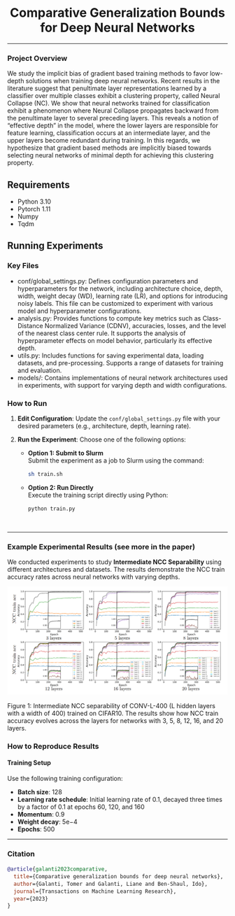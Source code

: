 <h1 align="center">Comparative Generalization Bounds for Deep Neural Networks</h1>
</h5>

<hr>

### Project Overview
We study the implicit bias of gradient based training methods to favor low-depth solutions when training deep neural networks. Recent results in the literature suggest that penultimate layer representations learned by a classifier over multiple classes exhibit a clustering property, called Neural Collapse (NC). We show that neural networks trained for classification exhibit a phenomenon where Neural Collapse propagates backward from the penultimate layer to several preceding layers. This reveals a notion of “effective depth” in the model, where the lower layers are responsible for feature learning, classification occurs at an intermediate layer, and the upper layers become redundant during training.  In this regards, we hypothesize that gradient based methods are implicitly biased towards selecting neural networks of minimal depth for achieving this clustering property.

## Requirements
- Python 3.10
- Pytorch 1.11
- Numpy
- Tqdm

## Running Experiments

### Key Files 

* conf/global_settings.py: Defines configuration parameters and hyperparameters for the network, including architecture choice, depth, width, weight decay (WD), learning rate (LR), and options for introducing noisy labels. This file can be customized to experiment with various model and hyperparameter configurations.
* analysis.py: Provides functions to compute key metrics such as Class-Distance Normalized Variance (CDNV), accuracies, losses, and the level of the nearest class center rule. It supports the analysis of hyperparameter effects on model behavior, particularly its effective depth.
* utils.py: Includes functions for saving experimental data, loading datasets, and pre-processing. Supports a range of datasets for training and evaluation.
* models/: Contains implementations of neural network architectures used in experiments, with support for varying depth and width configurations.

### How to Run

1. **Edit Configuration**: Update the `conf/global_settings.py` file with your desired parameters (e.g., architecture, depth, learning rate).

2. **Run the Experiment**: Choose one of the following options:

   - **Option 1: Submit to Slurm**  
     Submit the experiment as a job to Slurm using the command:  
     ```bash
     sh train.sh
     ```

   - **Option 2: Run Directly**  
     Execute the training script directly using Python:  
     ```bash
     python train.py
     ```

<br />

<hr>

### Example Experimental Results (see more in the paper)

We conducted experiments to study **Intermediate NCC Separability** using different architectures and datasets. The results demonstrate the NCC train accuracy rates across neural networks with varying depths.

![Experimental Results](images/fig.png)

Figure 1: Intermediate NCC separability of CONV-L-400 (L hidden layers with a width of 400) trained on CIFAR10. The results show how NCC train accuracy evolves across the layers for networks with 3, 5, 8, 12, 16, and 20 layers.

### How to Reproduce Results

#### Training Setup
Use the following training configuration:
- **Batch size**: 128
- **Learning rate schedule**: Initial learning rate of 0.1, decayed three times by a factor of 0.1 at epochs 60, 120, and 160
- **Momentum**: 0.9
- **Weight decay**: 5e−4
- **Epochs**: 500
<hr> 
<h3> Citation </h3>

```bib
@article{galanti2023comparative,
  title={Comparative generalization bounds for deep neural networks},
  author={Galanti, Tomer and Galanti, Liane and Ben-Shaul, Ido},
  journal={Transactions on Machine Learning Research},
  year={2023}
}
```
